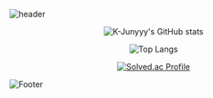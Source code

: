 ![header](https://capsule-render.vercel.app/api?type=waving&color=6666FF&height=200&section=header&text=Pangpyo&fontSize=40&&fontColor=FFFFFF)

<div align="center">
  
  ![K-Junyyy's GitHub stats](https://github-readme-stats.vercel.app/api?username=pangpyo&show_icons=true&theme=dark)
  
  
</div>

<div align="center">
  
  ![Top Langs](https://github-readme-stats.vercel.app/api/top-langs/?username=pangpyo&layout=compact&theme=dark)
</div>
<div align="center">
  
  [![Solved.ac Profile](http://mazassumnida.wtf/api/generate_badge?boj=kkp0639)](https://solved.ac/profile/kkp0639)
</div>

![Footer](https://capsule-render.vercel.app/api?type=waving&color=6666FF&height=200&section=footer)
